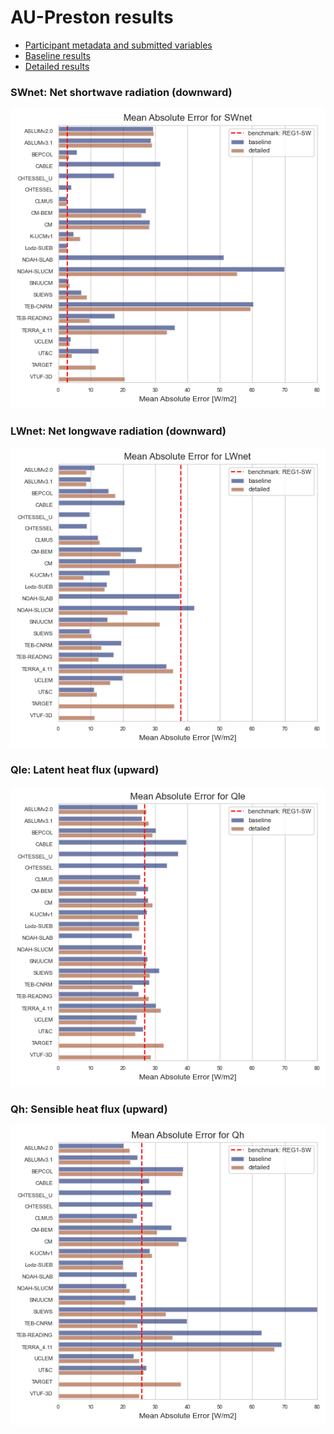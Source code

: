 
# AU-Preston results

 - [Participant metadata and submitted variables](modelattrs/index.md)
 - [Baseline results](plots/baseline/index.md)
 - [Detailed results](plots/detailed/index.md)

### <a name="swnet"></a>SWnet: Net shortwave radiation (downward)
[![SWnet](AU-Preston_SWnet_MAE.png)](AU-Preston_SWnet_MAE.png)

### <a name="lwnet"></a>LWnet: Net longwave radiation (downward)
[![LWnet](AU-Preston_LWnet_MAE.png)](AU-Preston_LWnet_MAE.png)

### <a name="qle"></a>Qle: Latent heat flux (upward)
[![Qle](AU-Preston_Qle_MAE.png)](AU-Preston_Qle_MAE.png)

### <a name="qh"></a>Qh: Sensible heat flux (upward)
[![Qh](AU-Preston_Qh_MAE.png)](AU-Preston_Qh_MAE.png)
